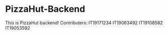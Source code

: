 # PizzaHut-Backend
This is PizzaHut backend!
Contributers:
IT19171234
IT19063492
IT19108582
IT19053592
